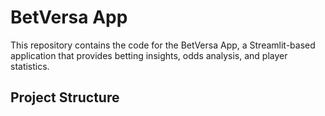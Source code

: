 # BetVersa App

This repository contains the code for the BetVersa App, a Streamlit-based application that provides betting insights, odds analysis, and player statistics.

## Project Structure

